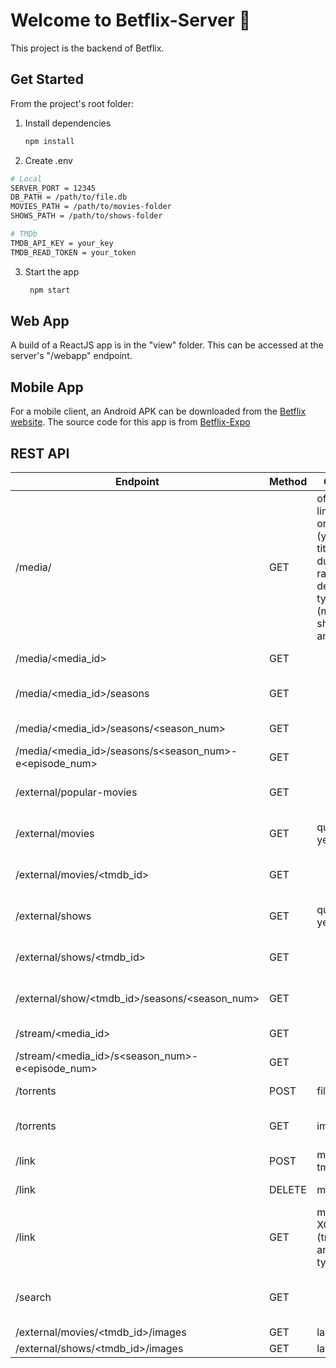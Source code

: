 # Welcome to Betflix-Server 👋 
This project is the backend of Betflix.

## Get Started
From the project's root folder:
1. Install dependencies

   ```bash
   npm install
   ```

2. Create .env
  ```bash
  # Local
  SERVER_PORT = 12345 
  DB_PATH = /path/to/file.db
  MOVIES_PATH = /path/to/movies-folder
  SHOWS_PATH = /path/to/shows-folder

  # TMDb
  TMDB_API_KEY = your_key
  TMDB_READ_TOKEN = your_token
  ```

3. Start the app

   ```bash
    npm start
   ```

## Web App
A build of a ReactJS app is in the "view" folder. This can be accessed at the server's "/webapp" endpoint. 

## Mobile App
For a mobile client, an Android APK can be downloaded from the [Betflix website](https://www.lucatozzini.com/prj/betflix/). The source code for this app is from [Betflix-Expo](https://github.com/LucaTozzini/Betflix-Expo)

## REST API
| Endpoint | Method | Query | Returns | Description |
| --- | --- | --- | --- | --- |
| /media/	| GET |	offset, limit, order (year, title, duration, random), desc, type (movie, show, any) |	mediaObj[] |	Get a media collection |
| /media/<media_id>|	GET	| |	mediaObj	|Get a media singleton|
| /media/<media_id>/seasons	| GET	| |	seasonObj[] |	Get the seasons collection |
| /media/<media_id>/seasons/<season_num>|	GET	| |	episodeObj[] |	Get a season |
| /media/<media_id>/seasons/s<season_num>-e<episode_num> | GET | |	episodeObj | Get episode |
| /external/popular-movies|	GET	| |	tmdbMovieObj[] | Get popular movies from TMDb|
| /external/movies	| GET |	query, year|	tmdbMovieObj[]|	Search movies from TMDb|
| /external/movies/<tmdb_id> | GET  | | tmdbMovieObj |	Get details of movie from TMDb|
| /external/shows	| GET |	query, year	| tmdbShowObj[] |	Search shows from TMDb|
| /external/shows/<tmdb_id> |	GET	|	 | tmdbShowObj | Get details of show from TMDb|
| /external/show/<tmdb_id>/seasons/<season_num> |	GET | | | Get details of season from TMDb|
| /stream/<media_id> | GET | | | Stream movie |
| /stream/<media_id>/s<season_num>-e<episode_num> |	GET	|	| | Stream episode |
| /torrents |	POST|	fileURL| torrentObj[]	|download .torrent file |
| /torrents	| GET |	imdbId | yifiTorrentObj[] |	Get torrents of movie from Yifi |
| /link |	POST | mediaId, tmdbId | | Link local to external|
| /link	| DELETE | mediaId |		| Delete a link |
| /link	|GET |	mediaId XOR (tmdbId and type) |	linkObj |	Get link data for local media|
| /search |	GET	| |	mediaObj[] |	Get media with matching title |
| /external/movies/<tmdb_id>/images |	GET	| language	| | |
| /external/shows/<tmdb_id>/images	| GET |	language	|	| |